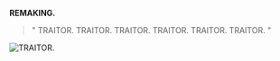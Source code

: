 **REMAKING.**
> " TRAITOR. TRAITOR. TRAITOR. TRAITOR. TRAITOR. TRAITOR. "

![TRAITOR.](https://media.discordapp.net/attachments/1288095341773852732/1294658508591071374/GIF-241012_214839.gif?ex=670bd032&is=670a7eb2&hm=f65f5e9fc340e371d77f43ed57b6ba3263de640eead7c35f4168e4be865c1bbe&=)
<!---
sealiiee/sealiiee is a ✨ special ✨ repository because its `README.md` (this file) appears on your GitHub profile.
You can click the Preview link to take a look at your changes.
--->

